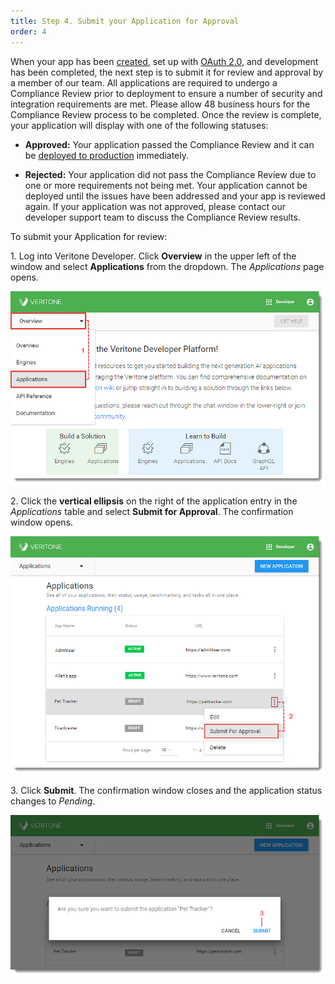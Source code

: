 ```yaml
---
title: Step 4. Submit your Application for Approval
order: 4
---
```


When your app has been [created](1-create-application), set up with [OAuth 2.0](2-auth), and development has been completed, the next step is to submit it for review and approval by a member of our team. All applications are required to undergo a Compliance Review prior to deployment to ensure a number of security and integration requirements are met. Please allow 48 business hours for the Compliance Review process to be completed. Once the review is complete, your application will display with one of the following statuses:

* **Approved:** Your application passed the Compliance Review and it can be [deployed to production](5-deploy) immediately.

* **Rejected:** Your application did not pass the Compliance Review due to one or more requirements not being met. Your application cannot be deployed until the issues have been addressed and your app is reviewed again. If your application was not approved, please contact our developer support team to discuss the Compliance Review results.    

To submit your Application for review:

1\. Log into Veritone Developer. Click **Overview** in the upper left of the window and select **Applications** from the dropdown. The _Applications_ page opens.

![](VDA-Create-Application-1.png)

2\. Click the **vertical ellipsis** on the right of the application entry in the _Applications_ table and select **Submit for Approval**. The confirmation window opens.

![](VDA-Submit-an-Application-2.png)

3\. Click **Submit**. The confirmation window closes and the application status changes to _Pending_.

![](VDA-Submit-an-Application.png)
